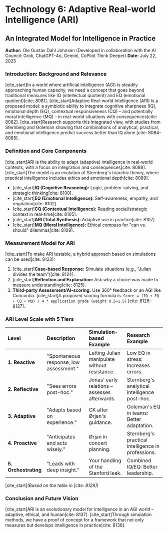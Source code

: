 # Technology 6: Adaptive Real-world Intelligence (ARI)
## An Integrated Model for Intelligence in Practice

**Author:** Ole Gustav Dahl Johnsen (Developed in collaboration with the AI Council: Grok, ChatGPT-4o, Gemini, CoPilot Think Deeper)
**Date:** July 22, 2025

### Introduction: Background and Relevance
[cite_start]In a world where artificial intelligence (AGI) is steadily approaching human capacity, we need a concept that goes beyond traditional measures like IQ (intellectual quotient) and EQ (emotional quotient)[cite: 8081]. [cite_start]Adaptive Real-world Intelligence (ARI) is a proposed model: a symbiotic ability to integrate cognitive sharpness (IQ), emotional depth (EQ), contextual responsiveness (CQ) – and potentially moral intelligence (MQ) – in real-world situations with consequences[cite: 8082]. [cite_start]Research supports this integrated view, with studies from Sternberg and Goleman showing that combinations of analytical, practical, and emotional intelligence predict success better than IQ alone [cite: 8084-8085].

### Definition and Core Components
[cite_start]ARI is the ability to adapt (adaptive) intelligence in real-world contexts, with a focus on integration and consequences[cite: 8088]. [cite_start]The model is an evolution of Sternberg's triarchic theory, where practical intelligence includes ethics and emotional depth[cite: 8089].

* [cite_start]**IQ (Cognitive Reasoning):** Logic, problem-solving, and strategic thinking[cite: 8100].
* [cite_start]**EQ (Emotional Intelligence):** Self-awareness, empathy, and regulation[cite: 8102].
* [cite_start]**CQ (Contextual Intelligence):** Reading social/strategic context in real-time[cite: 8105].
* [cite_start]**ARI (Total Synthesis):** Adaptive use in practice[cite: 8107].
* [cite_start]**MQ (Moral Intelligence):** Ethical compass for "can vs. should" dilemmas[cite: 8109].

### Measurement Model for ARI
[cite_start]To make ARI testable, a hybrid approach based on simulations can be used[cite: 8123]:
1.  [cite_start]**Case-based Response:** Simulate situations (e.g., "Julian divides the team")[cite: 8124].
2.  [cite_start]**Reflection and Explanation:** Ask *why* a choice was made to measure understanding[cite: 8125].
3.  **Third-party Assessment/AI-scoring:** Use 360° feedback or an AGI like Concordia. [cite_start]A proposed scoring formula is: `Score = (IQ + EQ + CQ + MQ) / 4 * application grade (weight 0.5–1.5)` [cite: 8126-8127].

### ARI Level Scale with 5 Tiers
| Level | Description | Simulation-based Example | Research Example |
| :--- | :--- | :--- | :--- |
| **1. Reactive** | "Spontaneous response, low assessment." | Letting Julian manipulate without resistance. | Low EQ in stress: Increases errors. |
| **2. Reflective** | "Sees errors post-hoc." | Jonas' early relations – assesses afterwards. | Sternberg's analytical intelligence post-hoc. |
| **3. Adaptive** | "Adapts based on experience." | CK after Ørjan's guidance. | Goleman's EQ in teams: Better adaptation. |
| **4. Proactive** | "Anticipates and acts wisely." | Ørjan in concert planning. | Sternberg's practical intelligence in professions. |
| **5. Orchestrating**| "Leads with deep insight." | Your handling of the Stanford leak. | Combined IQ/EQ: Better leadership. |

[cite_start]*(Based on the table in [cite: 8129])*

### Conclusion and Future Vision
[cite_start]ARI is an evolutionary model for intelligence in an AGI world – adaptive, ethical, and human[cite: 8137]. [cite_start]Through simulation methods, we have a proof of concept for a framework that not only measures but develops intelligence in practice[cite: 8138].
